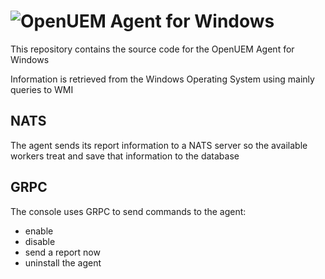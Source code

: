 # ![OpenUEM Agent for Windows](https://res.cloudinary.com/dyjqffeuz/image/upload/v1722080061/banner_bedozh.png)

This repository contains the source code for the OpenUEM Agent for Windows

Information is retrieved from the Windows Operating System using mainly queries to WMI

## NATS

The agent sends its report information to a NATS server so the available workers treat and save that information to the database

## GRPC

The console uses GRPC to send commands to the agent:

- enable
- disable
- send a report now
- uninstall the agent
